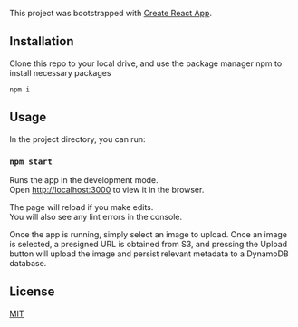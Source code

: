This project was bootstrapped with [Create React App](https://github.com/facebook/create-react-app).

## Installation

Clone this repo to your local drive, and use the package manager npm to install necessary packages

```
npm i
```

## Usage

In the project directory, you can run:

### `npm start`

Runs the app in the development mode.<br />
Open [http://localhost:3000](http://localhost:3000) to view it in the browser.

The page will reload if you make edits.<br />
You will also see any lint errors in the console.

Once the app is running, simply select an image to upload. Once an image is selected,
a presigned URL is obtained from S3, and pressing the Upload button will upload the 
image and persist relevant metadata to a DynamoDB database. 


## License
[MIT](https://choosealicense.com/licenses/mit/)


